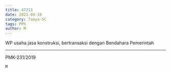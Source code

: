 ```yaml
---
title: 47213
date: 2021-03-16
category: Tanya-SC
tags: PPh
author: M
---
```


WP usaha jasa konstruksi, bertransaksi dengan Bendahara Pemerintah

---

PMK-231/2019

`M`
